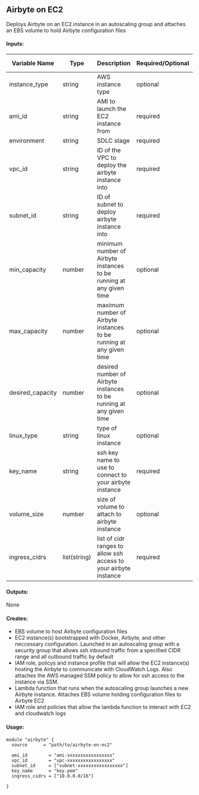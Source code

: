## Airbyte on EC2
Deploys Airbyte on an EC2 instance in an autoscaling group and attaches an EBS volume to hold Airbyte configuration files

#### Inputs:
| Variable Name | Type | Description | Required/Optional | Default Value |
|-------------|-------------|-------------|-------------|-------------|
| instance_type | string | AWS instance type | optional | t2.medium |
| ami_id | string | AMI to launch the EC2 instance from | required | none |
| environment | string | SDLC stage | required | dev |
| vpc_id | string | ID of the VPC to deploy the airbyte instance into | required | none |
| subnet_id | string | ID of subnet to deploy airbyte instance into | required | none |
| min_capacity | number | minimum number of Airbyte instances to be running at any given time | optional | 1 |
| max_capacity | number | maximum number of Airbyte instances to be running at any given time | optional | 1 |
| desired_capacity | number | desired number of Airbyte instances to be running at any given time | optional | 1 |
| linux_type | string | type of linux instance | optional | linux_amd64 |
| key_name | string | ssh key name to use to connect to your airbyte instance | required | none |
| volume_size | number | size of volume to attach to airbyte instance | optional | 30 |
| ingress_cidrs | list(string) | list of cidr ranges to allow ssh access to your airbyte instance | required | none |

#### Outputs:
None

#### Creates:
* EBS volume to host Airbyte configuration files
* EC2 instance(s) bootstrapped with Docker, Airbyte, and other neccessary configuration.  Launched in an autoscaling group with a security group that allows ssh inbound traffic from a specified CIDR range and all outbound traffic by default
* IAM role, policys and instance profile that will allow the EC2 instance(s) hosting the Airbyte to communicate with CloudWatch Logs. Also attaches the AWS managed SSM policy to allow for ssh access to the instance via SSM.
* Lambda function that runs when the autoscaling group launches a new Airbyte instance.  Attaches EBS volume holding configuration files to Airbyte EC2
* IAM role and policies that allow the lambda function to interact with EC2 and cloudwatch logs

#### Usage:
```
module "airbyte" {
  source      = "path/to/airbyte-on-ec2"

  ami_id        = "ami-xxxxxxxxxxxxxxxxx"
  vpc_id        = "vpc-xxxxxxxxxxxxxxxxx"
  subnet_id     = ["subnet-xxxxxxxxxxxxxxxxx"]
  key_name      = "key.pem"
  ingress_cidrs = ["10.0.0.0/16"]

}
```